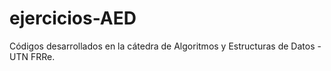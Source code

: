 # ejercicios-AED
Códigos desarrollados en la cátedra de Algoritmos y Estructuras de Datos - UTN FRRe.
